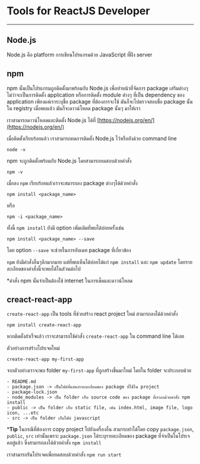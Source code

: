 # Tools for ReactJS Developer
***

## Node.js
Node.js คือ platform การเขียนโปรแกรมด้วย JavaScript ที่ฝั่ง server

## npm
npm นั้นเป็นโปรแกรมถูกติดตั้งมาพร้อมกับ Node.js เพื่อทำหน้าที่จัดการ package เสริมต่างๆ ไม่ว่าจะเป็นการติดตั้ง application หรือการติดตั้ง module ต่างๆ ที่เป็น dependency ของ application เพียงแค่เราระบุชื่อ package ที่ต้องการจะใช้ มันก็จะไปตรวจสอบชื่อ package นั้นใน registry เมื่อพบแล้ว มันก็จะดาวน์โหลด package นั้นๆ มาให้เรา

เราสามารถดาวน์โหลดและติดตั้ง Node.js ได้ที่ [https://nodejs.org/en/](https://nodejs.org/en/)

เมื่อติดตั้งเรียบร้อยแล้ว เราสามารถทดการติดตั้ง Node.js ไว้หรือยังด้วย command line

```
node -v
```
npm จะถูกติดตั้งพร้อมกับ Node.js โดยสามารถทดสอบด้วยคำสั่ง

```
npm -v
```

เมื่อลง `npm` เรียบร้อยแล้วเราจะสมารถลง package ต่างๆได้ด้วยคำสั่ง

```
npm install <package_name>
```

หรือ

```
npm -i <package_name>
```

ทั้งนี้ `npm install` ยังมี option เพิ่มเติมที่พบได้บ่อยครั้งเช่น

```
npm install <package_name> --save
```

โดย option `--save` จะช่วยในการอับเดท package ที่เกี่ยวข้อง

`npm` ยังมีคำสั่งอื่นๆอีกมากมาย แต่ที่พบเห็นได้บ่อยได้แก่ `npm install` และ `npm update` โดยรายละเอียดของคำสั่งนี้จะพบได้ในส่วนต่อไป

*คำสั่ง npm นั้นจำเป็นต้องใช้ internet ในการเช็คและดาวน์โหลด


## creact-react-app

`create-react-app` เป็น tools ที่ช่วยสร้าง react project ใหม่ สามารถลงได้ด้วยคำสั่ง

```
npm install create-react-app
```

หากติดตั้งสำเร็จแล้ว เราจะสามารถใช้คำสั่ง `create-react-app` ใน command line ได้เลย

ตัวอย่างการสร้างโปรเจคใหม่

```
create-react-app my-first-app
```

จากตัวอย่างเราจะพบ folder `my-first-app` ที่ถูกสร้างขึ้นมาใหม่ โดยใน folder จะประกอบด้วย

```
- README.md
- package.json -> เป็นไฟล์ที่แสดงรายละเอียดของ package ที่ใช้ใน project
- package-lock.json
- node_modules -> เป็น folder เก็บ source code ของ package ที่เราลงด้วยคำสั่ง npm install
- public -> เป็น folder เก็บ static file, เช่น index.html, image file, logo icon, ...etc
- src -> เป็น folder เก็บไฟล์ javascript
```

***Tip** ในกรณีที่ต้องการ copy project ไปยังเครื่องอื่น สามารถทำได้โดย copy `package.json`, `public`, `src` เท่านั้นเพราะ `package.json` ได้ระบุรายละเอียดของ package ที่จำเป็นในโปรเจคอยู่แล้ว ซึ่งสามารถลงได้ด้วยคำสั่ง `npm install`


เราสามารถรันโปรเจคเพื่อทดสอบด้วยคำสั่ง `npm run start`


